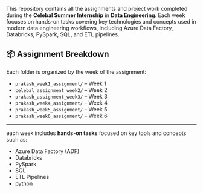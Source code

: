 This repository contains all the assignments and project work completed during the **Celebal Summer Internship** in **Data Engineering**.
Each week focuses on hands-on tasks covering key technologies and concepts used in modern data engineering workflows, including Azure Data Factory, Databricks, PySpark, SQL, and ETL pipelines.


## 📦 Assignment Breakdown

Each folder is organized by the week of the assignment:
- `prakash_week1_assignment/` – Week 1
- `celebal_assignment_week2/` – Week 2
- `prakash_assignment_week3/` – Week 3
- `prakash_week4_assignment/` – Week 4
- `prakash_week5_assignment/` – Week 5
- `prakash_week6_assignment/` – Week 6

---

each week includes **hands-on tasks** focused on key tools and concepts such as:
- Azure Data Factory (ADF)
- Databricks
- PySpark
- SQL
- ETL Pipelines
- python

